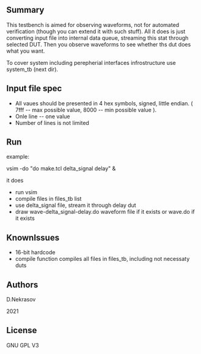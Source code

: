 Summary
-------

This testbench is aimed for observing waveforms, not for automated verification 
(though you can extend it with such stuff). All it does is just converting input
file into internal data queue, streaming this stat through selected DUT.
Then you observe waveforms to see whether ths dut does what you want.

To cover system including perepherial interfaces infrostructure use system_tb
(next dir).


Input file spec
---------------

  - All vaues should be presented in 4 hex symbols, signed, little endian.
    ( 7fff -- max possible value, 8000 -- min possible value ).
  - Onle line -- one value
  - Number of lines is not limited

Run
---

example:

  vsim -do "do make.tcl delta_signal delay" &

it does
  - run vsim
  - compile files in files_tb list
  - use delta_signal file, stream it through delay dut
  - draw wave-delta_signal-delay.do waveform file if it exists or wave.do if it
    exists


KnownIssues
-----------

  - 16-bit hardcode
  - compile function compiles all files in files_tb, including not necessaty duts

Authors
-------

D.Nekrasov

2021

License
-------

GNU GPL V3
